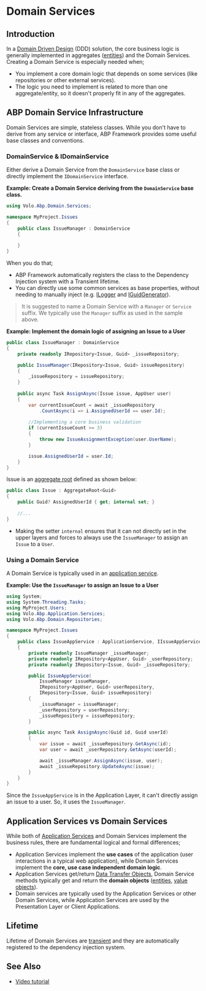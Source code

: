 # Domain Services

## Introduction

In a [Domain Driven Design](../domain-driven-design) (DDD) solution, the core business logic is generally implemented in aggregates ([entities](./entities.md)) and the Domain Services. Creating a Domain Service is especially needed when;

* You implement a core domain logic that depends on some services (like repositories or other external services).
* The logic you need to implement is related to more than one aggregate/entity, so it doesn't properly fit in any of the aggregates.

## ABP Domain Service Infrastructure

Domain Services are simple, stateless classes. While you don't have to derive from any service or interface, ABP Framework provides some useful base classes and conventions.

### DomainService & IDomainService

Either derive a Domain Service from the `DomainService` base class or directly implement the `IDomainService` interface.

**Example: Create a Domain Service deriving from the `DomainService` base class.**

````csharp
using Volo.Abp.Domain.Services;

namespace MyProject.Issues
{
    public class IssueManager : DomainService
    {
        
    }
}
````

When you do that;

* ABP Framework automatically registers the class to the Dependency Injection system with a Transient lifetime.
* You can directly use some common services as base properties, without needing to manually inject (e.g. [ILogger](../../fundamentals/logging.md) and [IGuidGenerator](../../infrastructure/guid-generation.md)).

> It is suggested to name a Domain Service with a `Manager` or `Service` suffix. We typically use the `Manager` suffix as used in the sample above.

**Example: Implement the domain logic of assigning an Issue to a User**

````csharp
public class IssueManager : DomainService
{
    private readonly IRepository<Issue, Guid> _issueRepository;

    public IssueManager(IRepository<Issue, Guid> issueRepository)
    {
        _issueRepository = issueRepository;
    }
    
    public async Task AssignAsync(Issue issue, AppUser user)
    {
        var currentIssueCount = await _issueRepository
            .CountAsync(i => i.AssignedUserId == user.Id);
        
        //Implementing a core business validation
        if (currentIssueCount >= 3)
        {
            throw new IssueAssignmentException(user.UserName);
        }

        issue.AssignedUserId = user.Id;
    }    
}
````

Issue is an [aggregate root](./entities.md) defined as shown below:

````csharp
public class Issue : AggregateRoot<Guid>
{
    public Guid? AssignedUserId { get; internal set; }
    
    //...
}
````

* Making the setter `internal` ensures that it can not directly set in the upper layers and forces to always use the `IssueManager` to assign an `Issue` to a `User`.

### Using a Domain Service

A Domain Service is typically used in an [application service](./application-services.md).

**Example: Use the `IssueManager` to assign an Issue to a User**

````csharp
using System;
using System.Threading.Tasks;
using MyProject.Users;
using Volo.Abp.Application.Services;
using Volo.Abp.Domain.Repositories;

namespace MyProject.Issues
{
    public class IssueAppService : ApplicationService, IIssueAppService
    {
        private readonly IssueManager _issueManager;
        private readonly IRepository<AppUser, Guid> _userRepository;
        private readonly IRepository<Issue, Guid> _issueRepository;

        public IssueAppService(
            IssueManager issueManager,
            IRepository<AppUser, Guid> userRepository,
            IRepository<Issue, Guid> issueRepository)
        {
            _issueManager = issueManager;
            _userRepository = userRepository;
            _issueRepository = issueRepository;
        }

        public async Task AssignAsync(Guid id, Guid userId)
        {
            var issue = await _issueRepository.GetAsync(id);
            var user = await _userRepository.GetAsync(userId);

            await _issueManager.AssignAsync(issue, user);
            await _issueRepository.UpdateAsync(issue);
        }
    }
}
````

Since the `IssueAppService` is in the Application Layer, it can't directly assign an issue to a user. So, it uses the `IssueManager`.

## Application Services vs Domain Services

While both of [Application Services](./application-services.md) and Domain Services implement the business rules, there are fundamental logical and formal differences;

* Application Services implement the **use cases** of the application (user interactions in a typical web application), while Domain Services implement the **core, use case independent domain logic**.
* Application Services get/return [Data Transfer Objects](./data-transfer-objects.md), Domain Service methods typically get and return the **domain objects** ([entities](./entities.md), [value objects](./value-objects.md)).
* Domain services are typically used by the Application Services or other Domain Services, while Application Services are used by the Presentation Layer or Client Applications.

## Lifetime

Lifetime of Domain Services are [transient](../../fundamentals/dependency-injection.md) and they are automatically registered to the dependency injection system.

## See Also

* [Video tutorial](https://abp.io/video-courses/essentials/domain-services)